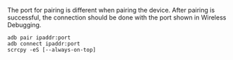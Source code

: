 The port for pairing is different when pairing the device. After pairing is successful, the connection should be done with the port shown in Wireless Debugging.

```
adb pair ipaddr:port
adb connect ipaddr:port
scrcpy -eS [--always-on-top]
```